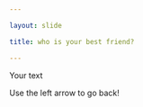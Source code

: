 ```yaml
---

layout: slide

title: who is your best friend?

---
```


Your text

Use the left arrow to go back!

